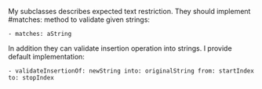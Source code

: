 My subclasses describes expected text restriction.
They should implement #matches: method to validate given strings: 

	- matches: aString

In addition they can validate insertion operation into strings. I provide default implementation:

	- validateInsertionOf: newString into: originalString from: startIndex to: stopIndex